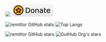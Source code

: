 ![](https://komarev.com/ghpvc/?username=remittor&style=flat)
[![Donations Page](https://github.com/andry81-cache/gh-content-static-cache/raw/master/common/badges/donate/donate.svg)](https://github.com/remittor/donate)

![remittor GitHub stats](https://github-readme-stats.vercel.app/api?username=remittor&show_icons=true&theme=transparent&disable_animations=true&hide=contribs&include_all_commits=true&custom_title=remittor%27s%20GitHub%20stats)
![Top Langs](https://github-readme-stats.vercel.app/api/top-langs/?username=remittor&size_weight=0.5&count_weight=0.5&hide=Objective-C,Roff&disable_animations=true&layout=compact&exclude_repo=lk,android_kernel_oneplus_one,android_kernel_oppo_neo5,capstone)

![remittor GitHub stars](https://img.shields.io/github/stars/remittor?affiliations=OWNER,COLLABORATOR&style=flat&label=repo%20stars)  ![GutHub Org's stars](https://img.shields.io/github/stars/openwrt-xiaomi?affiliations=OWNER,COLLABORATOR&label=openwrt-xiaomi%20stars&style=flat)
